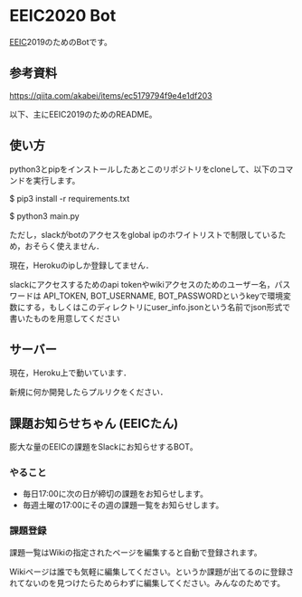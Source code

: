 # EEIC2020 Bot

[EEIC](http://www.ee.t.u-tokyo.ac.jp/)2019のためのBotです。

## 参考資料
https://qiita.com/akabei/items/ec5179794f9e4e1df203

以下、主にEEIC2019のためのREADME。

## 使い方

python3とpipをインストールしたあとこのリポジトリをcloneして、以下のコマンドを実行します。

 $ pip3 install -r requirements.txt

 $ python3 main.py

ただし，slackがbotのアクセスをglobal ipのホワイトリストで制限しているため，おそらく使えません．

現在，Herokuのipしか登録してません．

slackにアクセスするためのapi tokenやwikiアクセスのためのユーザー名，パスワードは
API_TOKEN, BOT_USERNAME, BOT_PASSWORDというkeyで環境変数にする，もしくはこのディレクトリにuser_info.jsonという名前でjson形式で書いたものを用意してください

## サーバー

現在，Heroku上で動いています．

新規に何か開発したらプルリクをください．

## 課題お知らせちゃん (EEICたん)

膨大な量のEEICの課題をSlackにお知らせするBOT。

### やること

* 毎日17:00に次の日が締切の課題をお知らせします。
* 毎週土曜の17:00にその週の課題一覧をお知らせします。

### 課題登録

課題一覧はWikiの指定されたページを編集すると自動で登録されます。

Wikiページは誰でも気軽に編集してください。というか課題が出てるのに登録されてないのを見つけたらためらわずに編集してください。みんなのためです。
